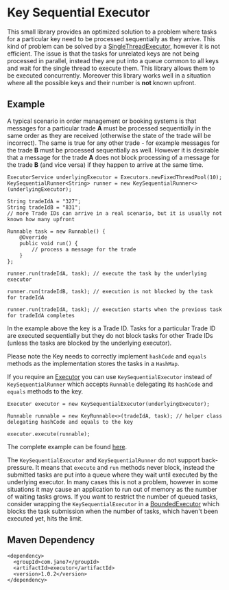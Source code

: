 # Key Sequential Executor
This small library provides an optimized solution to a problem where tasks for a particular key need to be processed
sequentially as they arrive. This kind of problem can be solved by a [SingleThreadExecutor](
https://docs.oracle.com/javase/8/docs/api/java/util/concurrent/Executors.html#newSingleThreadExecutor--), however it is
not efficient. The issue is that the tasks for unrelated keys are not being processed in parallel, instead they are put
into a queue common to all keys and wait for the single thread to execute them. This library allows them to be executed
concurrently. Moreover this library works well in a situation where all the possible keys and their number is **not**
known upfront.
## Example
A typical scenario in order management or booking systems is that messages for a particular trade **A** must be
processed sequentially in the same order as they are received (otherwise the state of the trade will be incorrect). The
same is true for any other trade - for example messages for the trade **B** must be processed sequentially as well.
However it is desirable that a message for the trade **A** does not block processing of a message for the trade **B**
(and vice versa) if they happen to arrive at the same time.
```
ExecutorService underlyingExecutor = Executors.newFixedThreadPool(10);
KeySequentialRunner<String> runner = new KeySequentialRunner<>(underlyingExecutor);

String tradeIdA = "327";
String tradeIdB = "831";
// more Trade IDs can arrive in a real scenario, but it is usually not known how many upfront

Runnable task = new Runnable() {
    @Override
    public void run() {
        // process a message for the trade
    }
};

runner.run(tradeIdA, task); // execute the task by the underlying executor

runner.run(tradeIdB, task); // execution is not blocked by the task for tradeIdA

runner.run(tradeIdA, task); // execution starts when the previous task for tradeIdA completes
```
In the example above the key is a Trade ID. Tasks for a particular Trade ID are executed sequentially but they do not
block tasks for other Trade IDs (unless the tasks are blocked by the underlying executor).

Please note the Key needs to correctly implement `hashCode` and `equals` methods as the implementation stores the tasks
in a `HashMap`.

If you require an [Executor](https://docs.oracle.com/javase/8/docs/api/java/util/concurrent/Executor.html) you can use
`KeySequentialExecutor` instead of `KeySequentialRunner` which accepts `Runnable` delegating its `hashCode` and
`equals` methods to the key.
```
Executor executor = new KeySequentialExecutor(underlyingExecutor);

Runnable runnable = new KeyRunnable<>(tradeIdA, task); // helper class delegating hashCode and equals to the key

executor.execute(runnable);
```
The complete example can be found [here](src/test/java/com/jano7/executor/Example.java).

The `KeySequentialExecutor` and `KeySequentialRunner` do not support back-pressure. It means that `execute` and `run`
methods never block, instead the submitted tasks are put into a queue where they wait until executed by the underlying
executor. In many cases this is not a problem, however in some situations it may cause an application to run out of
memory as the number of waiting tasks grows. If you want to restrict the number of queued tasks, consider wrapping the
`KeySequentialExecutor` in a
[BoundedExecutor](https://github.com/jcip/jcip.github.com/blob/master/listings/BoundedExecutor.java) which blocks the
task submission when the number of tasks, which haven't been executed yet, hits the limit.
## Maven Dependency
```
<dependency>
  <groupId>com.jano7</groupId>
  <artifactId>executor</artifactId>
  <version>1.0.2</version>
</dependency>
```
